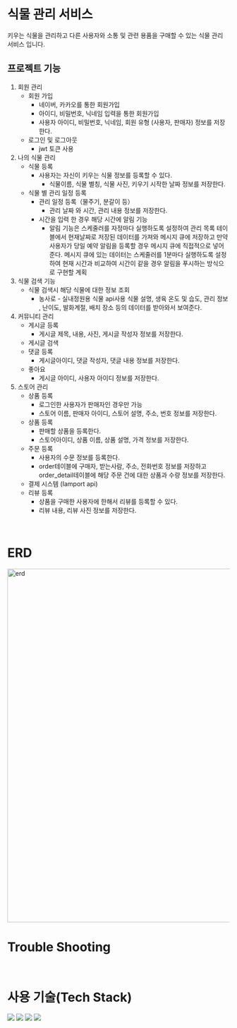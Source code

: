 # 식물 관리 서비스
키우는 식물을 관리하고 다른 사용자와 소통 및 관련 용품을  구매할 수 있는 식물 관리 서비스 입니다.

## 프로젝트 기능
1. 회원 관리
    - 회원 가입
        - 네이버, 카카오를 통한 회원가입
        - 아이디, 비밀번호, 닉네임 입력을 통한 회원가입
        - 사용자 아이디, 비밀번호, 닉네임, 회원 유형 (사용자, 판매자) 정보를 저장한다.
    - 로그인 및 로그아웃
        - jwt 토큰 사용
2. 나의 식물 관리
    - 식물 등록
        - 사용자는 자신이 키우는 식물 정보를 등록할 수 있다.
            - 식물이름, 식물 별칭, 식물 사진, 키우기 시작한 날짜 정보를 저장한다.
    - 식물 별 관리 일정 등록
        - 관리 일정 등록（물주기, 분갈이 등）
            - 관리 날짜 와 시간, 관리 내용 정보를 저장한다.
        - 시간을 입력 한 경우 해당 시간에 알림 기능
            - 알림 기능은 스케줄러를 자정마다 실행하도록 설정하여 관리 목록 테이블에서 현재날짜로 저장된 데이터를 가져와 메시지 큐에 저장하고 만약 사용자가 당일 예약 알림을 등록할 경우 메시지  큐에 직접적으로 넣어준다.
              메시지  큐에 있는 데이터는 스케줄러를 1분마다 실행하도록 설정하여 현재 시간과 비교하여 시간이 같을 경우 알림을 푸시하는 방식으로 구현할 계획
3. 식물 검색 기능
    - 식물 검색시 해당 식물에 대한 정보 조회
        - 농사로 - 실내정원용 식물 api사용
          식물 설명, 생육 온도 및 습도, 관리 정보 , 난이도, 발화계절, 배치 장소 등의 데이터를 받아와서 보여준다.
4. 커뮤니티 관리
    - 게시글 등록
        - 게시글 제목, 내용, 사진, 게시글 작성자 정보를 저장한다.
    - 게시글 검색
    - 댓글 등록
        - 게시글아이디, 댓글 작성자, 댓글 내용 정보를 저장한다.
    - 좋아요
        - 게시글 아이디, 사용자 아이디 정보를 저장한다.
5. 스토어 관리
    - 상품 등록
        - 로그인한 사용자가 판매자인 경우만 가능
        - 스토어 이름, 판매자 아이디, 스토어 설명, 주소, 번호 정보를 저장한다.
    - 상품 등록
        - 판매할 상품을 등록한다.
        - 스토어아이디, 상품 이름, 상품 설명, 가격 정보를 저장한다.
    - 주문 등록
        - 사용자의 수문 정보를 등록한다.
        - order테이블에 구매자, 받는사람, 주소, 전화번호 정보를 저장하고
          order_detail테이블에 해당 주문 건에 대한 상품과 수량 정보를 저장한다.
    - 결제 시스템 (Iamport api)
    - 리뷰 등록
        - 상품을 구매한 사용자에 한해서 리뷰를 등록할 수 있다.
        - 리뷰 내용, 리뷰 사진 정보를 저장한다.
<br>

# ERD
<img width="802" alt="erd" src="https://github.com/Na-JinPark/Plant/assets/119678193/a409114d-1d63-4e93-9193-ead34dc6126b">
<br>

# Trouble Shooting
<br>

# 사용 기술(Tech Stack)
<div align=left> 
  <img src="https://img.shields.io/badge/java-007396?style=for-the-badge&logo=java&logoColor=white"> 
  <img src="https://img.shields.io/badge/mysql-4479A1?style=for-the-badge&logo=mysql&logoColor=white"> 
  <img src="https://img.shields.io/badge/spring-6DB33F?style=for-the-badge&logo=spring&logoColor=white"> 
  <img src="https://img.shields.io/badge/git-F05032?style=for-the-badge&logo=git&logoColor=white">
</div>
